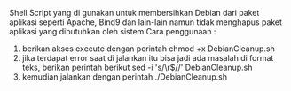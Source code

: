 Shell Script yang di gunakan untuk membersihkan Debian dari paket aplikasi seperti Apache, Bind9 dan lain-lain namun tidak menghapus paket aplikasi yang dibutuhkan oleh sistem
Cara penggunaan :
1. berikan akses execute dengan perintah chmod +x DebianCleanup.sh
2. jika terdapat error saat di jalankan itu bisa jadi ada masalah di format teks, berikan perintah berikut sed -i 's/\r$//' DebianCleanup.sh
3. kemudian jalankan dengan perintah ./DebianCleanup.sh
